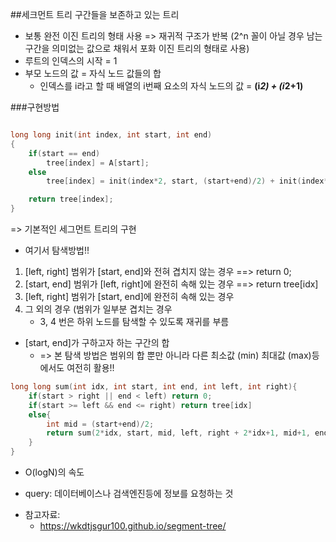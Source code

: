 
##세크먼트 트리
	구간들을 보존하고 있는 트리
- 보통 완전 이진 트리의 형태 사용 => 재귀적 구조가 반복 (2^n 꼴이 아닐 경우 남는 구간을 의미없는 값으로 채워서 포화 이진 트리의 형태로 사용)
- 루트의 인덱스의 시작 = 1
- 부모 노드의 값 = 자식 노드 값들의 합
	- 인덱스를 i라고 할 때 배열의 i번째 요소의 자식 노드의 값 = **(i*2) + (i*2+1)**

###구현방법

```C++

long long init(int index, int start, int end)
{    
    if(start == end)
        tree[index] = A[start];
    else
        tree[index] = init(index*2, start, (start+end)/2) + init(index*2+1, (start+end)/2 + 1, end);

    return tree[index];
}
```
=> 기본적인 세그먼트 트리의 구현

- 여기서 탐색방법!!

1. [left, right] 범위가 [start, end]와 전혀 겹치지 않는 경우 ==> return 0;
2. [start, end] 범위가 [left, right]에 완전히 속해 있는 경우 ==> return tree[idx]
3. [left, right] 범위가 [start, end]에 완전히 속해 있는 경우
4. 그 외의 경우 (범위가 일부분 겹치는 경우 
	- 3, 4 번은 하위 노드를 탐색할 수 있도록 재귀를 부름

* [start, end]가 구하고자 하는 구간의 합
	- => 본 탐색 방법은 범위의 합 뿐만 아니라 다른 최소값 (min) 최대값 (max)등에서도 여전히 활용!!



```C++
long long sum(int idx, int start, int end, int left, int right){
	if(start > right || end < left)	return 0;
	if(start >= left && end <= right) return tree[idx]
	else{
		int mid = (start+end)/2;
		return sum(2*idx, start, mid, left, right + 2*idx+1, mid+1, end, left, right);
	}
}
```



- O(logN)의 속도 

* query: 데이터베이스나 검색엔진등에 정보를 요청하는 것

- 참고자료:
	- <https://wkdtjsgur100.github.io/segment-tree/>

